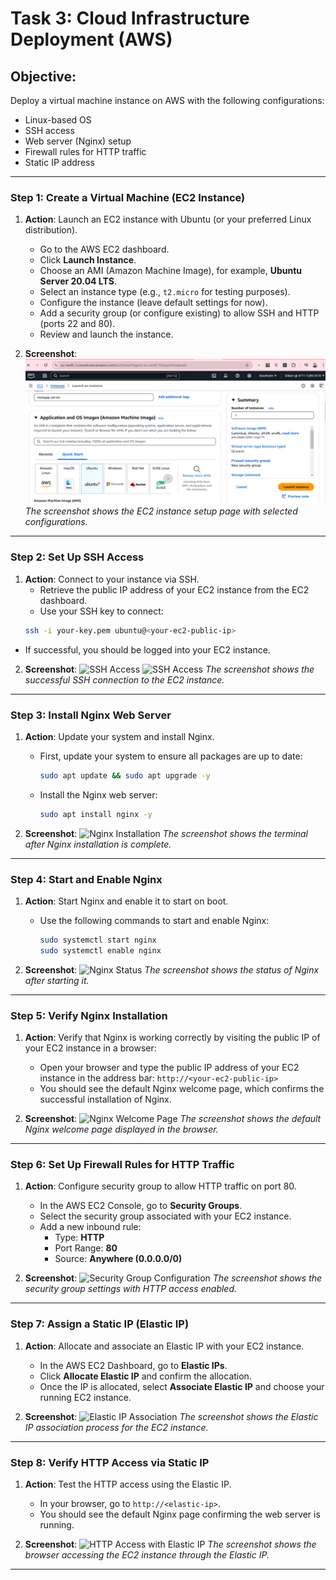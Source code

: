 # Task 3: Cloud Infrastructure Deployment (AWS)

## Objective:
Deploy a virtual machine instance on AWS with the following configurations:
- Linux-based OS
- SSH access
- Web server (Nginx) setup
- Firewall rules for HTTP traffic
- Static IP address

---

### Step 1: Create a Virtual Machine (EC2 Instance)

1. **Action**: Launch an EC2 instance with Ubuntu (or your preferred Linux distribution).
   - Go to the AWS EC2 dashboard.
   - Click **Launch Instance**.
   - Choose an AMI (Amazon Machine Image), for example, **Ubuntu Server 20.04 LTS**.
   - Select an instance type (e.g., `t2.micro` for testing purposes).
   - Configure the instance (leave default settings for now).
   - Add a security group (or configure existing) to allow SSH and HTTP (ports 22 and 80).
   - Review and launch the instance.

2. **Screenshot**:
   ![Create EC2 Instance](./Screenshots/VM%20Instance%20set%20up%20on%20AWS(EC2).PNG)
   *The screenshot shows the EC2 instance setup page with selected configurations.*

---

### Step 2: Set Up SSH Access

1. **Action**: Connect to your instance via SSH.
   - Retrieve the public IP address of your EC2 instance from the EC2 dashboard.
   - Use your SSH key to connect:
   ```bash
   ssh -i your-key.pem ubuntu@<your-ec2-public-ip>
- If successful, you should be logged into your EC2 instance.

2. **Screenshot**:
   ![SSH Access](./Screenshots/Successful_SSH_Access.PNG)
   ![SSH Access](./Screenshots/Successful_SSH_Access2.PNG)
   *The screenshot shows the successful SSH connection to the EC2 instance.*

---

### Step 3: Install Nginx Web Server

1. **Action**: Update your system and install Nginx.
   - First, update your system to ensure all packages are up to date:
     ```bash
     sudo apt update && sudo apt upgrade -y
     ```
   - Install the Nginx web server:
     ```bash
     sudo apt install nginx -y
     ```

2. **Screenshot**:
   ![Nginx Installation](./Screenshots/Successful_Webserver(Nginx)_Installation.PNG)
   *The screenshot shows the terminal after Nginx installation is complete.*

---

### Step 4: Start and Enable Nginx

1. **Action**: Start Nginx and enable it to start on boot.
   - Use the following commands to start and enable Nginx:
     ```bash
     sudo systemctl start nginx
     sudo systemctl enable nginx
     ```

2. **Screenshot**:
   ![Nginx Status](./Screenshots/Successful_Webserver(Nginx)_Installation.PNG)
   *The screenshot shows the status of Nginx after starting it.*

---

### Step 5: Verify Nginx Installation

1. **Action**: Verify that Nginx is working correctly by visiting the public IP of your EC2 instance in a browser:
   - Open your browser and type the public IP address of your EC2 instance in the address bar: `http://<your-ec2-public-ip>`
   - You should see the default Nginx welcome page, which confirms the successful installation of Nginx.

2. **Screenshot**:
   ![Nginx Welcome Page](./Screenshots/Nginx_Default_Page.PNG)
   *The screenshot shows the default Nginx welcome page displayed in the browser.*

---

### Step 6: Set Up Firewall Rules for HTTP Traffic

1. **Action**: Configure security group to allow HTTP traffic on port 80.
   - In the AWS EC2 Console, go to **Security Groups**.
   - Select the security group associated with your EC2 instance.
   - Add a new inbound rule:
     - Type: **HTTP**
     - Port Range: **80**
     - Source: **Anywhere (0.0.0.0/0)**

2. **Screenshot**:
   ![Security Group Configuration](./Screenshots/Network_and_Firewall_Rules.PNG)
   *The screenshot shows the security group settings with HTTP access enabled.*

---

### Step 7: Assign a Static IP (Elastic IP)

1. **Action**: Allocate and associate an Elastic IP with your EC2 instance.
   - In the AWS EC2 Dashboard, go to **Elastic IPs**.
   - Click **Allocate Elastic IP** and confirm the allocation.
   - Once the IP is allocated, select **Associate Elastic IP** and choose your running EC2 instance.

2. **Screenshot**:
   ![Elastic IP Association](./Screenshots/Network_and_Firewall_Rules.PNG)
   *The screenshot shows the Elastic IP association process for the EC2 instance.*

---

### Step 8: Verify HTTP Access via Static IP

1. **Action**: Test the HTTP access using the Elastic IP.
   - In your browser, go to `http://<elastic-ip>`.
   - You should see the default Nginx page confirming the web server is running.

2. **Screenshot**:
   ![HTTP Access with Elastic IP](./Screenshots/Succesfull_HTTP_Firewall_Rules.PNG)
   *The screenshot shows the browser accessing the EC2 instance through the Elastic IP.*

---

